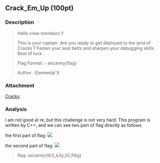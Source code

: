 
## Crack_Em_Up (100pt)
### Description

> Hello crew members !!
>
> This is your captain .Are you ready to get deployed to the land of Cracks ? Fasten your seat belts and sharpen your debugging skills . Best of luck .
>
> Flag Format :- secarmy{flag}
>
> Author : Elemental X

### Attachment

[Cracks](https://cdn.jsdelivr.net/gh/TaQini/ctf@master/SARCON-CTF2020/pwn/Cracks/Cracks)

### Analysis

I am not good at re, but this challenge is not very hard. This program is written by C++, and we can see two part of flag directly as follows

the first part of flag:
![](http://image.taqini.space/img/re1_0.png)

the second part of flag:
![](http://image.taqini.space/img/re1_1.png)

> flag: secarmy{th3_k3y_t0_fl4g}


